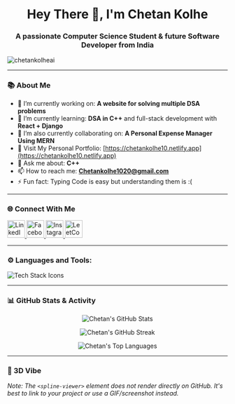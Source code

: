 <h1 align="center">Hey There 👋, I'm Chetan Kolhe</h1>
<h3 align="center">A passionate Computer Science Student & future Software Developer from India</h3>

<p align="left"> 
  <img src="https://komarev.com/ghpvc/?username=chetankolheai&label=Profile%20views&color=0e75b6&style=flat" alt="chetankolheai" /> 
</p>

---

### 📚 About Me

- 🔭 I’m currently working on: **A website for solving multiple DSA problems**
- 🌱 I’m currently learning: **DSA in C++** and full-stack development with **React + Django**
- 🤝 I’m also currently collaborating on: **A Personal Expense Manager Using MERN**
- 📌 Visit My Personal Portfolio: [https://chetankolhe10.netlify.app](https://chetankolhe10.netlify.app)
- 💬 Ask me about: **C++**
- 📫 How to reach me: **Chetankolhe1020@gmail.com**
- ⚡ Fun fact: Typing Code is easy but understanding them is :(

---

### 🌐 Connect With Me

<p align="left">
  <a href="https://linkedin.com/in/chetan-kolhe-3b9757290" target="_blank">
    <img src="https://skillicons.dev/icons?i=linkedin" width="40" height="40" alt="LinkedIn" />
  </a>
  <a href="https://fb.com/chetan.kolhe.5074" target="_blank">
    <img src="https://skillicons.dev/icons?i=facebook" width="40" height="40" alt="Facebook" />
  </a>
  <a href="https://instagram.com/____chetan_____10" target="_blank">
    <img src="https://skillicons.dev/icons?i=instagram" width="40" height="40" alt="Instagram" />
  </a>
  <a href="https://www.leetcode.com/chetankolheam" target="_blank">
    <img src="https://skillicons.dev/icons?i=leetcode" width="40" height="40" alt="LeetCode" />
  </a>
</p>

---

### ⚙️ Languages and Tools:

<p align="left"> 
  <img src="https://skillicons.dev/icons?i=arduino,bootstrap,cpp,css,html,javascript,mysql,photoshop,php,python,react,django,git,github,nodejs" alt="Tech Stack Icons" />
</p>

---

### 📊 GitHub Stats & Activity

<p align="center">
  <img src="https://github-readme-stats.vercel.app/api?username=chetankolheai&show_icons=true&locale=en" alt="Chetan's GitHub Stats" />
</p>
<p align="center">
  <img src="https://github-readme-streak-stats.herokuapp.com/?user=chetankolheai&" alt="Chetan's GitHub Streak" />
</p>
<p align="center">
  <img src="https://github-readme-stats.vercel.app/api/top-langs?username=chetankolheai&show_icons=true&locale=en&layout=compact" alt="Chetan's Top Languages" />
</p>

---

### 🎨 3D Vibe

*Note: The `<spline-viewer>` element does not render directly on GitHub. It's best to link to your project or use a GIF/screenshot instead.*

<p align="center">
  <spline-viewer url="https://prod.spline.design/TGEd9dsC3qSvZjZw/scene.splinecode"></spline-viewer>
</p>
